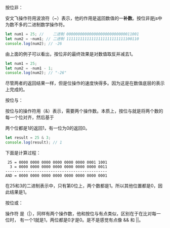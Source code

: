 按位非：

安文飞操作符用波浪符（~）表示，他的作用是返回数值的一**补数**。按位非是js中为数不多的二进制数学操作符。

```JavaScript
let num1 = 25; //    二进制 00000000000000000000000000011001 
let num2 = ~num1; // 二进制 11111111111111111111111111100110 
console.log(num2); // -26
```

由上面的例子可以看出，按位非的最终效果是对数值取反并减去1。

```JavaScript
let num1 = 25; 
let num2 = -num1 - 1; 
console.log(num2); // "-26"
```

尽管两者的返回结果一样，但是位操作的速度快得多。因为这是在数值底层的表示上完成的。



按位与：

按位与的操作符用（&）表示，需要两个操作数。本质上，按位与就是将两个数的每一个位对齐，然后基于

两个位都是1的返回1，有一位为0的返回0。

```JavaScript
let result = 25 & 3; 
console.log(result); // 1
```

下面是计算过程：

```
 25 = 0000 0000 0000 0000 0000 0000 0001 1001 
  3 = 0000 0000 0000 0000 0000 0000 0000 0011 
--------------------------------------------- 
AND = 0000 0000 0000 0000 0000 0000 0000 0001
```

在25和3的二进制表示中，只有第0位上，两个数都是1。所以其他位置都是0，因此结果是1。



按位或：

操作符 是（|），同样有两个操作数，他和按位与有点类似，区别在于在比对每一位时， 有一个1就是1，两位都是0才是0。是不是感觉有点像 && 和  ||。